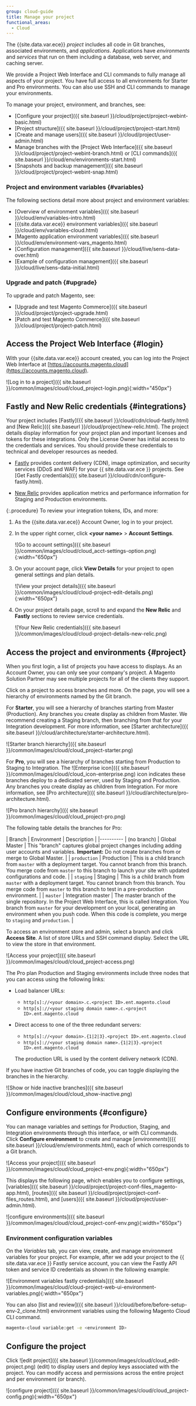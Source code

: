 ```yaml
---
group: cloud-guide
title: Manage your project
functional_areas:
  - Cloud
---
```


The {{site.data.var.ece}} *project* includes all code in Git branches, associated environments, and *applications*. Applications have *environments* and *services* that run on them including a database, web server, and caching server.

We provide a Project Web Interface and CLI commands to fully manage all aspects of your project. You have full access to all environments for Starter and Pro environments. You can also use SSH and CLI commands to manage your environments.

To manage your project, environment, and branches, see:

-  [Configure your project]({{ site.baseurl }}/cloud/project/project-webint-basic.html)
-  [Project structure]({{ site.baseurl }}/cloud/project/project-start.html)
-  [Create and manage users]({{ site.baseurl }}/cloud/project/user-admin.html)
-  Manage branches with the [Project Web Interface]({{ site.baseurl }}/cloud/project/project-webint-branch.html) or [CLI commands]({{ site.baseurl }}/cloud/env/environments-start.html)
-  [Snapshots and backup management]({{ site.baseurl }}/cloud/project/project-webint-snap.html)

### Project and environment variables {#variables}

The following sections detail more about project and environment variables:

-  [Overview of environment variables]({{ site.baseurl }}/cloud/env/variables-intro.html)
-  [{{site.data.var.ece}} environment variables]({{ site.baseurl }}/cloud/env/variables-cloud.html)
-  [Magento application environment variables]({{ site.baseurl }}/cloud/env/environment-vars_magento.html)
-  [Configuration management]({{ site.baseurl }}/cloud/live/sens-data-over.html)
-  [Example of configuration management]({{ site.baseurl }}/cloud/live/sens-data-initial.html)

### Upgrade and patch {#upgrade}

To upgrade and patch Magento, see:

-  [Upgrade and test Magento Commerce]({{ site.baseurl }}/cloud/project/project-upgrade.html)
-  [Patch and test Magento Commerce]({{ site.baseurl }}/cloud/project/project-patch.html)

## Access the Project Web Interface {#login}

With your {{site.data.var.ece}} account created, you can log into the Project Web Interface at [https://accounts.magento.cloud](https://accounts.magento.cloud).

![Log in to a project]({{ site.baseurl }}/common/images/cloud/cloud_project-login.png){:width="450px"}

## Fastly and New Relic credentials {#integrations}

Your project includes [Fastly]({{ site.baseurl }}/cloud/cdn/cloud-fastly.html) and [New Relic]({{ site.baseurl }}/cloud/project/new-relic.html). The project details display information for your project plan and important licenses and tokens for these integrations. Only the License Owner has initial access to the credentials and services. You should provide these credentials to technical and developer resources as needed.

-  [Fastly](https://www.fastly.com/) provides content delivery (CDN), image optimization, and security services (DDoS and WAF) for your {{ site.data.var.ece }} projects. See [Get Fastly credentials]({{ site.baseurl }}/cloud/cdn/configure-fastly.html).

-  [New Relic](https://newrelic.com) provides application metrics and performance information for Staging and Production environments.

{:.procedure}
To review your integration tokens, IDs, and more:

1. As the {{site.data.var.ece}} Account Owner, log in to your project.

1. In the upper right corner, click **&lt;your name>** > **Account Settings**.

   ![Go to account settings]({{ site.baseurl }}/common/images/cloud/cloud_acct-settings-option.png){:width="650px"}

1. On your account page, click **View Details** for your project to open general settings and plan details.

   ![View your project details]({{ site.baseurl }}/common/images/cloud/cloud-project-edit-details.png){:width="650px"}

1. On your project details page, scroll to and expand the **New Relic** and **Fastly** sections to review service credentials.

   ![Your New Relic credentials]({{ site.baseurl }}/common/images/cloud/cloud-project-details-new-relic.png)

## Access the project and environments {#project}

When you first login, a list of projects you have access to displays. As an Account Owner, you can only see your company's project. A Magento Solution Partner may see multiple projects for all of the clients they support.

Click on a project to access branches and more. On the page, you will see a hierarchy of environments named by the Git branch.

For **Starter**, you will see a hierarchy of branches starting from Master (Production). Any branches you create display as children from Master. We recommend creating a Staging branch, then branching from that for your Integration development. For more information, see [Starter architecture]({{ site.baseurl }}/cloud/architecture/starter-architecture.html).

![Starter branch hierarchy]({{ site.baseurl }}/common/images/cloud/cloud_project-starter.png)

For **Pro**, you will see a hierarchy of branches starting from Production to Staging to Integration. The ![Enterprise icon]({{ site.baseurl }}/common/images/cloud/cloud_icon-enterprise.png) icon indicates these branches deploy to a dedicated server, used by Staging and Production. Any branches you create display as children from Integration. For more information, see [Pro architecture]({{ site.baseurl }}/cloud/architecture/pro-architecture.html).

![Pro branch hierarchy]({{ site.baseurl }}/common/images/cloud/cloud_project-pro.png)

The following table details the branches for Pro:

| Branch | Environment | Description |
|----------
| (no branch) | Global Master | This "branch" captures global project changes including adding user accounts and variables. **Important:** Do not create branches from or merge to Global Master. |
| `production` | Production | This is a child branch from `master` with a deployment target. You cannot branch from this branch. You merge code from `master` to this branch to launch your site with updated configurations and code. |
| `staging` | Staging | This is a child branch from `master` with a deployment target. You cannot branch from this branch. You merge code from `master` to this branch to test in a pre-production environment. |
| `master` | Integration master | The master branch of the single repository. In the Project Web Interface, this is called Integration. You branch from `master` for your development on your local, generating an environment when you push code. When this code is complete, you merge to `staging` and `production`. |

To access an environment store and admin, select a branch and click **Access Site**. A list of store URLs and SSH command display. Select the URL to view the store in that environment.

![Access your project]({{ site.baseurl }}/common/images/cloud/cloud_project-access.png)

The Pro plan Production and Staging environments include three nodes that you can access using the following links:

-  Load balancer URLs:

   -  `http[s]://<your domain>.c.<project ID>.ent.magento.cloud`
   -  `http[s]://<your staging domain name>.c.<project ID>.ent.magento.cloud`

-  Direct access to one of the three redundant servers:

   -  `http[s]://<your domain>.{1|2|3}.<project ID>.ent.magento.cloud`
   -  `http[s]://<your staging domain name>.{1|2|3}.<project ID>.ent.magento.cloud`

   The production URL is used by the content delivery network (CDN).

If you have inactive Git branches of code, you can toggle displaying the branches in the hierarchy.

![Show or hide inactive branches]({{ site.baseurl }}/common/images/cloud/cloud_show-inactive.png)

## Configure environments {#configure}

You can manage variables and settings for Production, Staging, and Integration environments through this interface, or with CLI commands. Click **Configure environment** to create and manage [*environments*]({{ site.baseurl }}/cloud/env/environments.html), each of which corresponds to a Git branch.

![Access your project]({{ site.baseurl }}/common/images/cloud/cloud_project-env.png){:width="650px"}

This displays the following page, which enables you to configure settings, [variables]({{ site.baseurl }}/cloud/project/project-conf-files_magento-app.html), [routes]({{ site.baseurl }}/cloud/project/project-conf-files_routes.html), and [users]({{ site.baseurl }}/cloud/project/user-admin.html).

![configure environments]({{ site.baseurl }}/common/images/cloud/cloud_project-conf-env.png){:width="650px"}

### Environment configuration variables

On the *Variables* tab, you can view, create, and manage environment variables for your project. For example, after we add your project to the {{ site.data.var.ece }} Fastly service account, you can view the Fastly API token and service ID credentials as shown in the following example:

![Environment variables fastly credentials]({{ site.baseurl }}/common/images/cloud/cloud-project-web-ui-environment-variables.png){:width="650px"}

You can also [list and review]({{ site.baseurl }}/cloud/before/before-setup-env-2_clone.html) environment variables using the following Magento Cloud CLI command.

```bash
magento-cloud variable:get -e <environment ID>
 ```

## Configure the project

Click ![edit project]({{ site.baseurl }}/common/images/cloud/cloud_edit-project.png) (edit) to display users and deploy keys associated with the project. You can modify access and permissions across the entire project and per environment (or branch).

![configure project]({{ site.baseurl }}/common/images/cloud/cloud_project-config.png){:width="650px"}
